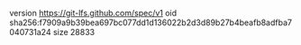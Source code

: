 version https://git-lfs.github.com/spec/v1
oid sha256:f7909a9b39bea697bc077dd1d136022b2d3d89b27b4beafb8adfba7040731a24
size 28833
